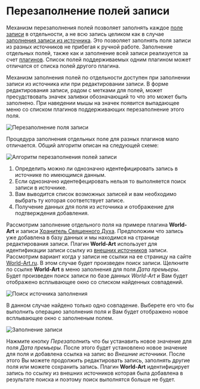 # Перезаполнение полей записи

Механизм перезаполнения полей позволяет заполнять каждое [поле записи](/ru/user/item/fields.md) в отдельности, а не
всю запись целиком как в случае [заполнения записи из источника](/ru/user/item/add/fill.md). Это позволяет заполнять
поля записи из разных источников не прибегая к ручной работе. Заполнение отдельных полей, также как и заполнение всей
записи реализуется за счет [плагинов](/ru/user/general/plugins.md). Список полей поддерживаемых одним плагином может
отличатся от списка полей другого плагина.

Механизм заполнения полей по отдельности доступен при заполнении записи из источника или при редактировании записи. В
форме редактирования записи, радом с метками для полей, может пресудствовать значек заливки обозначающий то что это
может быть заполнено. При наведении мышы на значек появится выпадающее меню со списком плагинов поддерживающих
перезаполнение этого поля.

![Перезаполнение поля записи](https://raw.github.com/anime-db/anime-db-docs/master/images/ru/item/refill_field.jpg)

Процедура заполнения отдельных поле для разных плагинов мало отличается. Общий алгоритм описан на следующей схеме:

![Алгоритм перезаполнения полей записи](https://raw.github.com/anime-db/anime-db-docs/master/images/ru/item/refill_algorithm.jpg)

1. Определить можно ли однозначно идентефицировать запись в источнике по имеющимся данным.
2. Если однозначно идентефецировать нельзя то выполняется поиск записи в источнике.
3. Вам выводится список возможных записей и вам необходимо выбрать ту которая соответствует записе.
4. Получение данных для поля из источника и отображение для подтверждения добавления.

Рассмотрим заполнение отдельного поля на примере плагина **World-Art** и записи [Хранитель Священного
Духа](http://www.world-art.ru/animation/animation.php?id=5993). Предположим что запись уже добавлена в базу данных и мы
находимся на странице редактирования записи. Плагин **World-Art** использует для идентификации записи ссылку из
[внешних источников](/ru/user/item/fields.html#%D0%92%D0%BD%D0%B5%D1%88%D0%BD%D0%B8%D0%B5-%D0%B8%D1%81%D1%82%D0%BE%D1%87%D0%BD%D0%B8%D0%BA%D0%B8)
записи. Рассмотрим вариант когда у записи не ссылки на ее страницу на сайте [World-Art.ru](http://world-art.ru/). В
этом случае будет произведен поиск записи. Щелкните по ссылке **World-Art** в меню заполнения для поля *Дата
премьеры*. Будет произведен поиск записи по базе данных *World-Art* и Вам будет отображено всплывающее окно со списком
найденных совпадений.

![Поиск источника заполнения](https://raw.github.com/anime-db/anime-db-docs/master/images/ru/item/refill_popup_search.jpg)

В данном случае найдено только одно совпадение. Выберете его что бы выполнить операцию заполнения поля и Вам будет
отображено новое всплывающее окно с заполненым полем.

![Заполнение записи](https://raw.github.com/anime-db/anime-db-docs/master/images/ru/item/refill_popup.jpg)

Нажмите кнопку *Перезаполнить* что бы устанавить новое значение для поля *Дата премьеры*. После этого будет
установлено новое значение для поля и добавлена ссылка на запис во *Внешние источники*. После этого Вы можете
продолжить редактировать запись, заполнять другие поля или можете сохранить запись. Плагин **World-Art**
идентифицирует запись по ссылку из внешних источников которая была добавлена в результате поиска и поэтому поиск
выполнятся больше не будет.